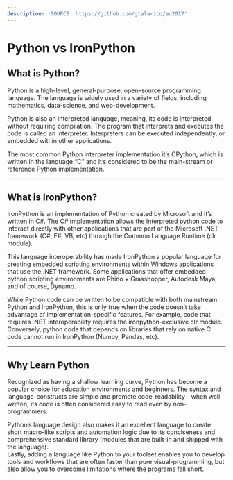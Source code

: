 ```yaml
---
description: 'SOURCE: https://github.com/gtalarico/au2017'
---
```


# Python vs IronPython

## **What is Python?**

Python is a high-level, general-purpose, open-source programming language. The language is widely used in a variety of fields, including mathematics, data-science, and web-development.  


Python is also an interpreted language, meaning,  its code is interpreted without requiring compilation. The program that interprets and executes the code is called an interpreter. Interpreters can be executed independently, or embedded within other applications.  


The most common Python interpreter implementation it’s CPython, which is written in the language “C” and it’s considered to be the main-stream or reference Python implementation.  
****

## **What is IronPython?**

IronPython is an implementation of Python created by Microsoft and it’s written in C\#. The C\# implementation allows the interpreted python code to interact directly with other applications that are part of the Microsoft .NET framework \(C\#, F\#, VB, etc\) through the Common Language Runtime \(clr module\).  


This language interoperability has made IronPython a popular language for creating embedded scripting environments within Windows applications that use the .NET framework. Some applications that offer embedded python scripting environments are Rhino + Grasshopper, Autodesk Maya, and of course, Dynamo.  


While Python code can be written to be compatible with both mainstream Python and IronPython, this is only true when the code doesn’t take advantage of implementation-specific features. For example, code that requires .NET interoperability requires the ironpython-exclusive clr module. Conversely, python code that depends on libraries that rely on native C code cannot run in IronPython \(Numpy, Pandas, etc\).  
****

## **Why Learn Python**

Recognized as having a shallow learning curve, Python has become a popular choice for education environments and beginners. The syntax and language-constructs are simple and promote code-readability - when well written; its code is often considered easy to read even by non-programmers.  


Python’s language design also makes it an excellent language to create short macro-like scripts and automation logic due to its conciseness and comprehensive standard library \(modules that are built-in and shipped with the language\).  
Lastly, adding a language like Python to your toolset enables you to develop tools and workflows that are often faster than pure visual-programming, but also allow you to overcome limitations where the programs fall short.

